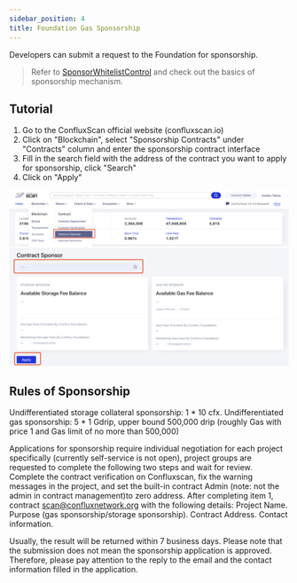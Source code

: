 ```yaml
---
sidebar_position: 4
title: Foundation Gas Sponsorship
---
```


Developers can submit a request to the Foundation for sponsorship.

> Refer to [SponsorWhitelistControl](../learn/core-space-basics/internal-contracts/sponsor-whitelist-control.md) and check out the basics of sponsorship mechanism.

## Tutorial

1. Go to the ConfluxScan official website (confluxscan.io)
2. Click on "Blockchain", select "Sponsorship Contracts" under "Contracts" column and enter the sponsorship contract interface
3. Fill in the search field with the address of the contract you want to apply for sponsorship, click "Search"
4. Click on "Apply"

![](image/2023-03-06-18-12-16.png) ![](image/2023-03-06-18-12-27.png)

## Rules of Sponsorship

Undifferentiated storage collateral sponsorship: 1 * 10 cfx. Undifferentiated gas sponsorship: 5 * 1 Gdrip, upper bound 500,000 drip (roughly Gas with price 1 and Gas limit of no more than 500,000)

Applications for sponsorship require individual negotiation for each project specifically (currently self-service is not open), project groups are requested to complete the following two steps and wait for review. Complete the contract verification on Confluxscan, fix the warning messages in the project, and set the built-in contract Admin (note: not the admin in contract management)to zero address. After completing item 1, contract scan@confluxnetwork.org with the following details: Project Name. Purpose (gas sponsorship/storage sponsorship). Contract Address. Contact information.

Usually, the result will be returned within 7 business days. Please note that the submission does not mean the sponsorship application is approved. Therefore, please pay attention to the reply to the email and the contact information filled in the application.
